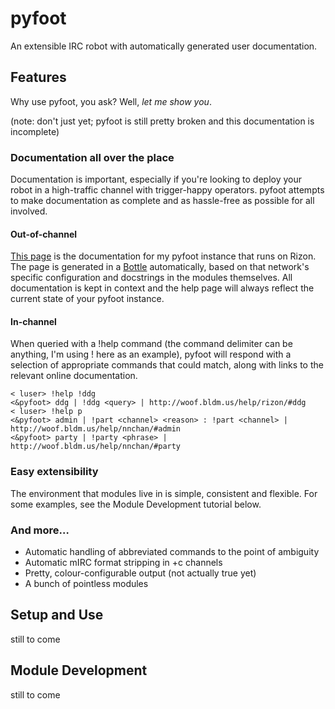 pyfoot
======

An extensible IRC robot with automatically generated user documentation.

Features
--------

Why use pyfoot, you ask? Well, *let me show you*.

(note: don't just yet; pyfoot is still pretty broken and this documentation is
incomplete)

### Documentation all over the place

Documentation is important, especially if you're looking to deploy your robot
in a high-traffic channel with trigger-happy operators. pyfoot attempts to make
documentation as complete and as hassle-free as possible for all involved.

#### Out-of-channel

[This page](http://woof.bldm.us/help/rizon/) is the documentation for my pyfoot
instance that runs on Rizon. The page is generated in a
[Bottle](http://bottlepy.org/) automatically, based on that network's specific
configuration and docstrings in the modules themselves. All documentation is
kept in context and the help page will always reflect the current state of your
pyfoot instance.

#### In-channel

When queried with a !help command (the command delimiter can be anything, I'm
using ! here as an example), pyfoot will respond with a selection of
appropriate commands that could match, along with links to the relevant online
documentation.

    < luser> !help !ddg
    <&pyfoot> ddg | !ddg <query> | http://woof.bldm.us/help/rizon/#ddg
    < luser> !help p
    <&pyfoot> admin | !part <channel> <reason> : !part <channel> | http://woof.bldm.us/help/nnchan/#admin
    <&pyfoot> party | !party <phrase> | http://woof.bldm.us/help/nnchan/#party

### Easy extensibility

The environment that modules live in is simple, consistent and flexible. For
some examples, see the Module Development tutorial below.

### And more…

* Automatic handling of abbreviated commands to the point of ambiguity
* Automatic mIRC format stripping in +c channels
* Pretty, colour-configurable output (not actually true yet)
* A bunch of pointless modules

Setup and Use
-------------

still to come

Module Development
------------------

still to come
